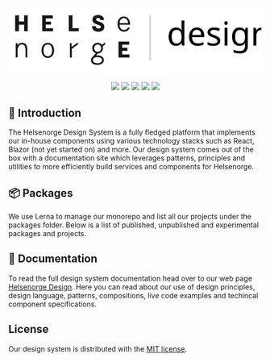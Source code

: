 <p align="center">
  <img width="500" src="./hnd-logo.svg" />
</p>
<p align="center">
  <img src="https://img.shields.io/badge/commitizen-friendly-brightgreen.svg" />
  <img src="https://github.com/Helsenorge/designsystem/workflows/Publish%20(develop)/badge.svg" />
  <img src="https://img.shields.io/github/last-commit/Helsenorge/designsystem" />
  <img src="https://img.shields.io/badge/maintained%20with-lerna-cc00ff.svg" />
  <img src="https://img.shields.io/github/license/Helsenorge/designsystem" />
</p>

## 👋 Introduction

The Helsenorge Design System is a fully fledged platform that implements our in-house components using various technology stacks such as React, Blazor (not yet started on) and more. Our design system comes out of the box with a documentation site which leverages patterns, principles and utilities to more efficiently build services and components for Helsenorge.

## 📦 Packages

We use Lerna to manage our monorepo and list all our projects under the packages folder. Below is a list of published, unpublished and experimental packages and projects.

## 📓 Documentation

To read the full design system documentation head over to our web page [Helsenorge Design](https://helsenorge.design/). Here you can read about our use of design principles, design language, patterns, compositions, live code examples and techincal component specifications.

## License

Our design system is distributed with the [MIT license](./LICENSE).

